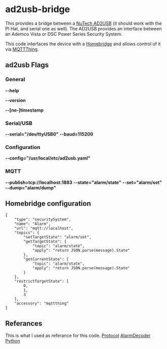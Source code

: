 # ad2usb-bridge
This provides a bridge between a [NuTech AD2USB](https://www.alarmdecoder.com/catalog/product_info.php/products_id/29) (it should work with the PI Hat, and serial one as well).  The AD2USB provides an interface between an Ademco Vista or DSC Power Series Security System.

This code interfaces the device with a [Homebridge](https://homebridge.io/) and allows control of it via [MQTTThing](https://github.com/arachnetech/homebridge-mqttthing).

## ad2usb Flags
### General
**--help**

**--version**

**--[no-]timestamp**

### Serial/USB
**--serial="/dev/ttyUSB0"**
**--baud=115200**

### Configuration
**--config="/usr/local/etc/ad2usb.yaml"**

### MQTT
**--publish=tcp://localhost:1883**
**--state="alarm/state"**
**--set="alarm/set"**
**--dump="alarm/dump"**

## Homebridge configuration
```
{
    "type": "securitySystem",
    "name": "Alarm",
    "url": "mqtt://localhost",
    "topics": {
        "setTargetState": "alarm/set",
        "getTargetState": {
            "topic": "alarm/state",
            "apply": "return JSON.parse(message).State"
        },
        "getCurrentState": {
            "topic": "alarm/state",
            "apply": "return JSON.parse(message).State"
        }
    },
    "restrictTargetState": [
        0,
        1,
        3
    ],
    "accessory": "mqttthing"
}
```

## Referances 
This is what I used as referance for this code. 
[Protocol](https://www.alarmdecoder.com/wiki/index.php/Protocol)
[AlarmDecoder Python](https://github.com/nutechsoftware/alarmdecoder)
